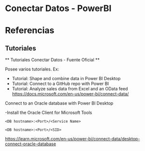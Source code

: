# Conectar Datos - PowerBI

# Referencias

## Tutoriales


** Tutoriales Conectar Datos - Fuente Oficial **

Posee varios tutoriales. Ex:
- Tutorial: Shape and combine data in Power BI Desktop
- Tutorial: Connect to a GitHub repo with Power BI
- Tutorial: Analyze sales data from Excel and an OData feed
https://docs.microsoft.com/en-us/power-bi/connect-data/


Connect to an Oracle database with Power BI Desktop

-Install the Oracle Client for Microsoft Tools


```
<DB hostname>:<Port>/<Service Name>
```

```
<DB hostname>:<Port>/<SID>
```

https://learn.microsoft.com/en-us/power-bi/connect-data/desktop-connect-oracle-database